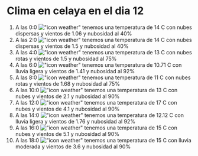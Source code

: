 # Clima en celaya en el dia 12

1. A las 0:0 !["icon weather"](http://openweathermap.org/img/w/03n.png) tenemos una temperatura de 14 C con nubes dispersas y  vientos de 1.06 y nubosidad al 40%
1. A las 2:0 !["icon weather"](http://openweathermap.org/img/w/03n.png) tenemos una temperatura de 14 C con nubes dispersas y  vientos de 1.5 y nubosidad al 40%
1. A las 4:0 !["icon weather"](http://openweathermap.org/img/w/04n.png) tenemos una temperatura de 13 C con nubes rotas y  vientos de 1.5 y nubosidad al 75%
1. A las 6:0 !["icon weather"](http://openweathermap.org/img/w/10n.png) tenemos una temperatura de 10.71 C con lluvia ligera y  vientos de 1.41 y nubosidad al 92%
1. A las 8:0 !["icon weather"](http://openweathermap.org/img/w/04n.png) tenemos una temperatura de 11 C con nubes rotas y  vientos de 1.68 y nubosidad al 75%
1. A las 10:0 !["icon weather"](http://openweathermap.org/img/w/04d.png) tenemos una temperatura de 13 C con nubes y  vientos de 2.1 y nubosidad al 90%
1. A las 12:0 !["icon weather"](http://openweathermap.org/img/w/04d.png) tenemos una temperatura de 17 C con nubes y  vientos de 4.1 y nubosidad al 90%
1. A las 14:0 !["icon weather"](http://openweathermap.org/img/w/10d.png) tenemos una temperatura de 12.12 C con lluvia ligera y  vientos de 1.76 y nubosidad al 92%
1. A las 16:0 !["icon weather"](http://openweathermap.org/img/w/04d.png) tenemos una temperatura de 15 C con nubes y  vientos de 5.1 y nubosidad al 90%
1. A las 18:0 !["icon weather"](http://openweathermap.org/img/w/10d.png) tenemos una temperatura de 15 C con lluvia moderada y  vientos de 3.6 y nubosidad al 90%
